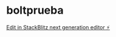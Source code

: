 # boltprueba

[Edit in StackBlitz next generation editor ⚡️](https://stackblitz.com/~/github.com/juampimdp/boltprueba)